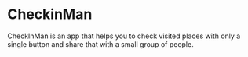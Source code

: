 # CheckinMan
CheckInMan is an app that helps you to check visited places with only a single button and share that with a small group of people.
